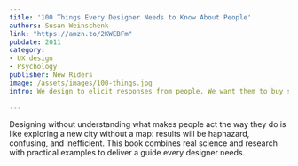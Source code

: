 ```yaml
---
title: '100 Things Every Designer Needs to Know About People'
authors: Susan Weinschenk
link: "https://amzn.to/2KWEBFm"
pubdate: 2011
category:
- UX design
- Psychology
publisher: New Riders
image: /assets/images/100-things.jpg
intro: We design to elicit responses from people. We want them to buy something, read more, or take action of some kind. 

---
```


Designing without understanding what makes people act the way they do is like exploring a new city without a map: results will be haphazard, confusing, and inefficient. This book combines real science and research with practical examples to deliver a guide every designer needs.
